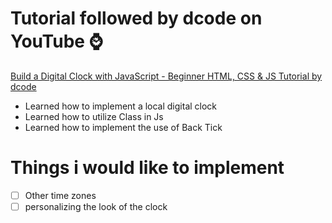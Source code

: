 # Tutorial followed by dcode on YouTube :watch: #
[Build a Digital Clock with JavaScript - Beginner HTML, CSS & JS Tutorial by dcode](https://www.youtube.com/watch?v=JXHgDS8rIkM "Build a Digital Clock with JavaScript - Beginner HTML, CSS & JS Tutorial")
* Learned how to implement a local digital clock
* Learned how to utilize Class in Js
* Learned how to implement the use of Back Tick

# Things i would like to implement #
- [ ] Other time zones
- [ ] personalizing the look of the clock
